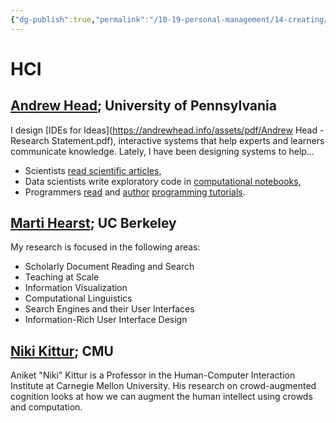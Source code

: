 ```yaml
---
{"dg-publish":true,"permalink":"/10-19-personal-management/14-creating/14-01-inspiration/faculty-members/","tags":[" #inspiration/people"]}
---
```



# HCI
## [Andrew Head](https://andrewhead.info/#scholarphi); University of Pennsylvania

I design [IDEs for Ideas](https://andrewhead.info/assets/pdf/Andrew Head - Research Statement.pdf), interactive systems that help experts and learners communicate knowledge. Lately, I have been designing systems to help…

-   Scientists [read scientific articles](https://andrewhead.info/#scholarphi),
-   Data scientists write exploratory code in [computational notebooks](https://andrewhead.info/#notebook-gathering),
-   Programmers [read](https://andrewhead.info/#context-relevant-explanations) and [author](https://andrewhead.info/#scooping-examples) [programming tutorials](https://andrewhead.info/#tutorial-authoring).

## [Marti Hearst](https://people.ischool.berkeley.edu/~hearst/); UC Berkeley

My research is focused in the following areas:

-   Scholarly Document Reading and Search
-   Teaching at Scale
-   Information Visualization
-   Computational Linguistics
-   Search Engines and their User Interfaces
-   Information-Rich User Interface Design

## [Niki Kittur](https://kittur.org/); CMU

Aniket "Niki" Kittur is a Professor in the Human-Computer Interaction Institute at Carnegie Mellon University. His research on crowd-augmented cognition looks at how we can augment the human intellect using crowds and computation.




